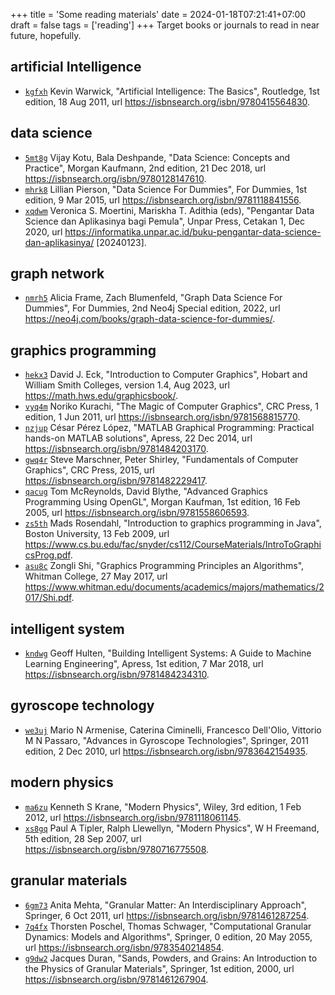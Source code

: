 +++
title = 'Some reading materials'
date = 2024-01-18T07:21:41+07:00
draft = false
tags = ['reading']
+++
Target books or journals to read in near future, hopefully.
<!--more-->


## artificial Intelligence
+ [`kgfxh`](https://osf.io/kgfxh)
Kevin Warwick, "Artificial Intelligence: The Basics", Routledge, 1st edition, 18 Aug 2011, url https://isbnsearch.org/isbn/9780415564830.


## data science
+ [`5mt8g`](https://osf.io/5mt8g)
Vijay Kotu, Bala Deshpande, "Data Science: Concepts and Practice", Morgan Kaufmann, 2nd edition, 21 Dec 2018, url https://isbnsearch.org/isbn/9780128147610.
+ [`mhrk8`](https://osf.io/mhrk8) Lillian Pierson, "Data Science For Dummies", For Dummies, 1st edition, 9 Mar 2015, url https://isbnsearch.org/isbn/9781118841556.
+ [`xqdwm`](https://osf.io/xqdwm)
Veronica S. Moertini, Mariskha T. Adithia (eds), "Pengantar Data Science dan Aplikasinya bagi Pemula", Unpar Press, Cetakan 1, Dec 2020, url https://informatika.unpar.ac.id/buku-pengantar-data-science-dan-aplikasinya/ [20240123].


## graph network
+ [`nmrh5`](https://osf.io/nmrh5)
Alicia Frame, Zach Blumenfeld, "Graph Data Science For Dummies", For Dummies, 2nd Neo4j Special edition, 2022, url https://neo4j.com/books/graph-data-science-for-dummies/.


## graphics programming
+ [`hekx3`](https://osf.io/hekx3)
David J. Eck, "Introduction to Computer Graphics", Hobart and William Smith Colleges, version 1.4, Aug 2023, url https://math.hws.edu/graphicsbook/.
+ [`vyq4m`](https://osf.io/vyq4m)
Noriko Kurachi, "The Magic of Computer Graphics", CRC Press, 1 edition, 1 Jun 2011, url https://isbnsearch.org/isbn/9781568815770.
+ [`nzjup`](https://osf.io/nzjup)
César Pérez López, "MATLAB Graphical Programming: Practical hands-on MATLAB solutions", Apress, 22 Dec 2014, url https://isbnsearch.org/isbn/9781484203170.
+ [`gwq4r`](https://osf.io/gwq4r)
Steve Marschner, Peter Shirley, "Fundamentals of Computer Graphics", CRC Press, 2015, url https://isbnsearch.org/isbn/9781482229417.
+ [`qacug`](https://osf.io/qacug)
Tom McReynolds, David Blythe, "Advanced Graphics Programming Using OpenGL", Morgan Kaufman, 1st edition, 16 Feb 2005, url https://isbnsearch.org/isbn/9781558606593.
+ [`zs5th`](https://osf.io/zs5th)
Mads Rosendahl, "Introduction to graphics programming in Java", Boston University, 13 Feb 2009, url https://www.cs.bu.edu/fac/snyder/cs112/CourseMaterials/IntroToGraphicsProg.pdf.
+ [`asu8c`](https://osf.io/asu8c)
Zongli Shi, "Graphics Programming Principles an Algorithms", Whitman College, 27 May 2017, url https://www.whitman.edu/documents/academics/majors/mathematics/2017/Shi.pdf.


## intelligent system
+ [`kndwg`](https://osf.io/kndwg)
Geoff Hulten, "Building Intelligent Systems: A Guide to Machine Learning Engineering", Apress, 1st edition, 7 Mar 2018, url https://isbnsearch.org/isbn/9781484234310.


## gyroscope technology
+ [`we3uj`](https://osf.io/we3uj)
Mario N Armenise, Caterina Ciminelli, Francesco Dell'Olio, Vittorio M N Passaro, "Advances in Gyroscope Technologies", Springer, 2011 edition, 2 Dec 2010, url https://isbnsearch.org/isbn/9783642154935.


## modern physics
+ [`ma6zu`](https://osf.io/ma6zu)
Kenneth S Krane, "Modern Physics", Wiley, 3rd edition, 1 Feb 2012, url https://isbnsearch.org/isbn/9781118061145.
+ [`xs8gq`](https://osf.io/xs8gq)
Paul A Tipler, Ralph Llewellyn, "Modern Physics", W H Freemand, 5th edition, 28 Sep 2007, url https://isbnsearch.org/isbn/9780716775508.


## granular materials
+ [`6gm73`](https://osf.io/6gm73)
Anita Mehta, "Granular Matter: An Interdisciplinary Approach", Springer, 6 Oct 2011, url https://isbnsearch.org/isbn/9781461287254.
+ [`7q4fx`](https://osf.io/7q4fx)
Thorsten Poschel, Thomas Schwager, "Computational Granular Dynamics: Models and Algorithms", Springer, 0 edition, 20 May 2055, url https://isbnsearch.org/isbn/9783540214854.
+ [`g9dw2`](https://osf.io/g9dw2)
Jacques Duran, "Sands, Powders, and Grains: An Introduction to the Physics of Granular Materials", Springer, 1st edition, 2000, url https://isbnsearch.org/isbn/9781461267904.
